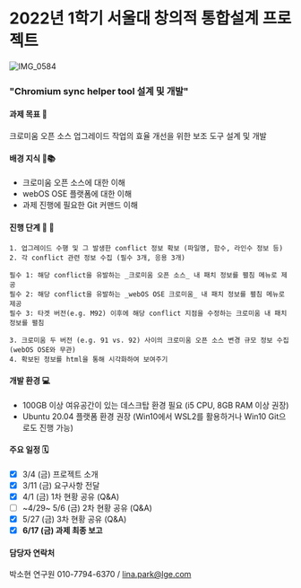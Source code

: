 # 2022년 1학기 서울대 창의적 통합설계 프로젝트

![IMG_0584](https://user-images.githubusercontent.com/100403169/176071222-e43f5074-6608-4de9-ac28-758aad8a534a.jpg)

### "Chromium sync helper tool 설계 및 개발"

#### 과제 목표 :round_pushpin:
크로미움 오픈 소스 업그레이드 작업의 효율 개선을 위한 보조 도구 설계 및 개발


#### 배경 지식 📝:books:

- 크로미움 오픈 소스에 대한 이해
- webOS OSE 플랫폼에 대한 이해
- 과제 진행에 필요한 Git 커맨드 이해

#### 진행 단계 :turtle: :muscle:
```
1. 업그레이드 수행 및 그 발생한 conflict 정보 확보 (파일명, 함수, 라인수 정보 등)
2. 각 conflict 관련 정보 수집 (필수 3개, 응용 3개)

필수 1: 해당 conflict을 유발하는 _크로미움 오픈 소스_ 내 패치 정보를 펼침 메뉴로 제공
필수 2: 해당 conflict을 유발하는 _webOS OSE 크로미움_ 내 패치 정보를 펼침 메뉴로 제공
필수 3: 타겟 버전(e.g. M92) 이후에 해당 conflict 지점을 수정하는 크로미움 내 패치 정보를 펼침

3. 크로미움 두 버전 (e.g. 91 vs. 92) 사이의 크로미움 오픈 소스 변경 규모 정보 수집 (webOS OSE와 무관)
4. 확보된 정보를 html을 통해 시각화하여 보여주기
```

#### 개발 환경 :computer:

- 100GB 이상 여유공간이 있는 데스크탑 환경 필요 (i5 CPU, 8GB RAM 이상 권장) 
- Ubuntu 20.04 플랫폼 환경 권장 (Win10에서 WSL2를 활용하거나 Win10 Git으로도 진행 가능)

#### 주요 일정 :spiral_calendar:

- [X] 3/4  (금) 프로젝트 소개
- [X] 3/11 (금) 요구사항 전달
- [X] 4/1  (금) 1차 현황 공유 (Q&A)
- [ ] ~4/29~ 5/6 (금) 2차 현황 공유 (Q&A)
- [X] 5/27 (금) 3차 현황 공유 (Q&A)
- [X] **6/17 (금) 과제 최종 보고**

#### 담당자 연락처

박소현 연구원
010-7794-6370 / lina.park@lge.com

